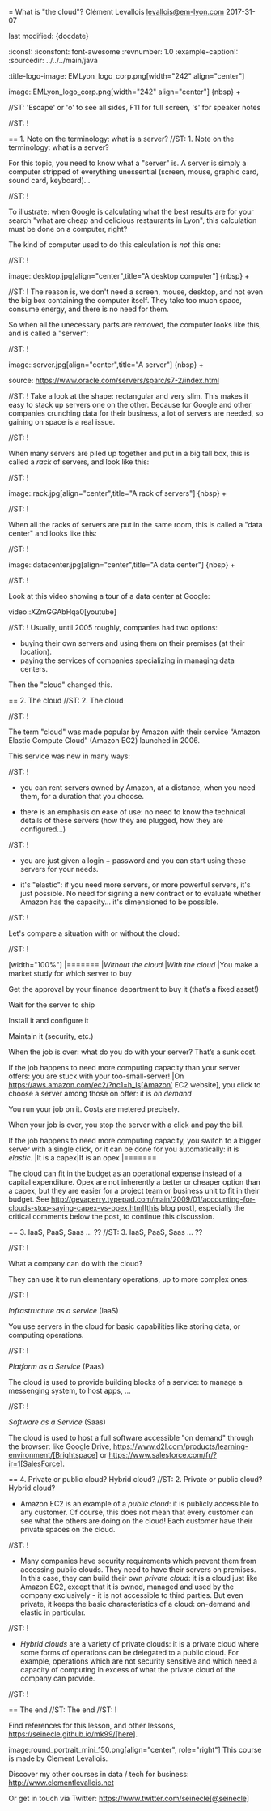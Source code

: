 = What is "the cloud"?
Clément Levallois <levallois@em-lyon.com>
2017-31-07

last modified: {docdate}

:icons!:
:iconsfont:   font-awesome
:revnumber: 1.0
:example-caption!:
:sourcedir: ../../../main/java

:title-logo-image: EMLyon_logo_corp.png[width="242" align="center"]

image::EMLyon_logo_corp.png[width="242" align="center"]
{nbsp} +

//ST: 'Escape' or 'o' to see all sides, F11 for full screen, 's' for speaker notes

//ST: !

== 1. Note on the terminology: what is a server?
//ST: 1. Note on the terminology: what is a server?

For this topic, you need to know what a "server" is. A server is simply a computer stripped of everything unessential (screen, mouse, graphic card, sound card, keyboard)...

//ST: !

To illustrate: when Google is calculating what the best results are for your search "what are cheap and delicious restaurants in Lyon", this calculation must be done on a computer, right?

The kind of computer used to do this calculation is *not* this one:

//ST: !

image::desktop.jpg[align="center",title="A desktop computer"]
{nbsp} +

//ST: !
The reason is, we don't need a screen, mouse, desktop, and not even the big box containing the computer itself.
They take too much space, consume energy, and there is no need for them.

So when all the unecessary parts are removed, the computer looks like this, and is called a "server":

//ST: !

image::server.jpg[align="center",title="A server"]
{nbsp} +

source: https://www.oracle.com/servers/sparc/s7-2/index.html

//ST: !
Take a look at the shape: rectangular and very slim.
This makes it easy to stack up servers one on the other.
Because for Google and other companies crunching data for their business, a lot of servers are needed, so gaining on space is a real issue.

//ST: !

When many servers are piled up together and put in a big tall box, this is called a *rack* of servers, and look like this:

//ST: !

image::rack.jpg[align="center",title="A rack of servers"]
{nbsp} +

//ST: !

When all the racks of servers are put in the same room, this is called a "data center" and looks like this:

//ST: !

image::datacenter.jpg[align="center",title="A data center"]
{nbsp} +

//ST: !

Look at this video showing a tour of a data center at Google:

video::XZmGGAbHqa0[youtube]

//ST: !
Usually, until 2005 roughly, companies had two options:

- buying their own servers and using them on their premises (at their location).
- paying the services of companies specializing in managing data centers.

Then the "cloud" changed this.

== 2. The cloud
//ST: 2. The cloud

//ST: !

The term "cloud" was made popular by Amazon with their service “Amazon Elastic Compute Cloud” (Amazon EC2) launched in 2006.

This service was new in many ways:

//ST: !

- you can rent servers owned by Amazon, at a distance, when you need them, for a duration that you choose.

- there is an emphasis on ease of use: no need to know the technical details of these servers (how they are plugged, how they are configured…)

//ST: !

- you are just given a login + password and you can start using these servers for your needs.

- it's "elastic": if you need more servers, or more powerful servers, it's just possible. No need for signing a new contract or to evaluate whether Amazon has the capacity... it's dimensioned to be possible.

//ST: !

Let's compare a situation with or without the cloud:

//ST: !

[width="100%"]
|=======
|*Without the cloud* |*With the cloud*
|You make a market study for which server to buy


Get the approval by your finance department to buy it (that’s a fixed asset!)

Wait for the server to ship

Install it and configure it

Maintain it (security, etc.)

When the job is over: what do you do with your server? That’s a sunk cost.

If the job happens to need more computing capacity than your server offers: you are stuck with your too-small-server!
|On https://aws.amazon.com/ec2/?nc1=h_ls[Amazon’ EC2 website], you click to choose a server among those on offer: it is *on demand*

You run your job on it. Costs are metered precisely.

When your job is over, you stop the server with a click and pay the bill.

If the job happens to need more computing capacity, you switch to a bigger server with a single click, or it can be done for you automatically: it is *elastic*.
|It is a capex|It is an opex
|=======

The cloud can fit in the budget as an operational expense instead of a capital expenditure.
Opex are not inherently a better or cheaper option than a capex, but they are easier for a project team or business unit to fit in their budget.
See http://gevaperry.typepad.com/main/2009/01/accounting-for-clouds-stop-saying-capex-vs-opex.html[this blog post], especially the critical comments below the post, to continue this discussion.

== 3. IaaS, PaaS, Saas ... ??
//ST: 3. IaaS, PaaS, Saas ... ??

//ST: !


What a company can do with the cloud?

They can use it to run elementary operations, up to more complex ones:

//ST: !

*Infrastructure as a service* (IaaS)

You use servers in the cloud for basic capabilities like storing data, or computing operations.

//ST: !

*Platform as a Service* (Paas)

The cloud is used to provide building blocks of a service: to manage a messenging system, to host apps, ...

//ST: !

*Software as a Service* (Saas)

The cloud is used to host a full software accessible "on demand" through the browser: like Google Drive, https://www.d2l.com/products/learning-environment/[Brightspace] or https://www.salesforce.com/fr/?ir=1[SalesForce].

== 4. Private or public cloud? Hybrid cloud?
//ST: 2. Private or public cloud? Hybrid cloud?

- Amazon EC2 is an example of a *public cloud*: it is publicly accessible to any customer. Of course, this does not mean that every customer can see what the others are doing on the cloud! Each customer have their private spaces on the cloud.

//ST: !

- Many companies have security requirements which prevent them from accessing public clouds.
They need to have their servers on premises.
In this case, they can build their own *private cloud*: it is a cloud just like Amazon EC2, except that it is owned, managed and used by the company exclusively - it is not accessible to third parties.
But even private, it keeps the basic characteristics of a cloud: on-demand and elastic in particular.

//ST: !
- *Hybrid clouds* are a variety of private clouds: it is a private cloud where some forms of operations can be delegated to a public cloud.
For example, operations which are not security sensitive and which need a capacity of computing in excess of what the private cloud of the company can provide.

//ST: !

== The end
//ST: The end
//ST: !

Find references for this lesson, and other lessons, https://seinecle.github.io/mk99/[here].

image:round_portrait_mini_150.png[align="center", role="right"]
This course is made by Clement Levallois.

Discover my other courses in data / tech for business: http://www.clementlevallois.net

Or get in touch via Twitter: https://www.twitter.com/seinecle[@seinecle]
